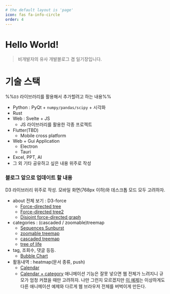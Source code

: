 ```yaml
---
# the default layout is 'page'
icon: fas fa-info-circle
order: 4
---
```

<script src="https://cdn.jsdelivr.net/npm/d3@7.9.0/dist/d3.min.js"></script>

<h1>Hello World!</h1>
<div id="chart"></div>

<script defer type="application/json" id="about-data">
{
	
}
</script>
<script defer src="/assets/js/about_node.js"></script>

> 비개발자의 유사 개발블로그 겸 일기장입니다.


# 기술 스택
%%`D3` 라이브러리를 활용해서 추가할려고 하는 내용%%

- Python : PyQt + `numpy/pandas/scipy` + 시각화
- Rust
- Web : Svelte + JS
	- JS 라이브러리를 활용한 각종 프로젝트
- Flutter(TBD)
	- Mobile cross platform
- Web + Gui Application
	- Electron
	- Tauri
- Excel, PPT, AI
- 그 외 기타 공유하고 싶은 내용 위주로 작성


### 블로그 앞으로 업데이트 할 내용
D3 라이브러리 위주로 작성. 모바일 화면(768px 이하)와 데스크톱 모드 모두 고려하자.
- about 전체 보기 : D3-force
	- [Force-directed tree](https://observablehq.com/@d3/force-directed-tree?intent=fork)
	- [Force-directed tree2](https://observablehq.com/@d3/force-directed-graph/2?intent=fork)
	- [Disjoint force-directed graph](https://observablehq.com/@d3/disjoint-force-directed-graph/2?intent=fork)
- categories : (cascaded / zoomable)treemap
	- [Sequences Sunburst](https://observablehq.com/@kerryrodden/sequences-sunburst)
	- [zoomable treemap](https://observablehq.com/@d3/zoomable-treemap?intent=fork)
	- [cascaded treemap](https://observablehq.com/@d3/cascaded-treemap?intent=fork)
	- [tree of life](https://observablehq.com/@d3/tree-of-life?intent=fork)
- tag, 조회수, 댓글 등등.
	- [Bubble Chart](https://observablehq.com/@d3/bubble-chart/2?intent=fork)
- 활동내역 : heatmap(문서 종류, push)
	- [Calendar](https://observablehq.com/@d3/calendar/2?intent=fork)
	- [Calendar + category](https://observablehq.com/@d3/the-impact-of-vaccines?intent=fork)
애니메이션 기능은 잘못 넣으면 웹 전체가 느려지니 규모가 엄청 커졌을 때만 고려하자. 나만 그런지 모르겠지만 [이 예제](https://observablehq.com/@d3/animated-treemap?intent=fork)는 이상하게도 다른 애니메이션 예제와 다르게 웹 브라우저 전체를 버벅이게 만든다.
